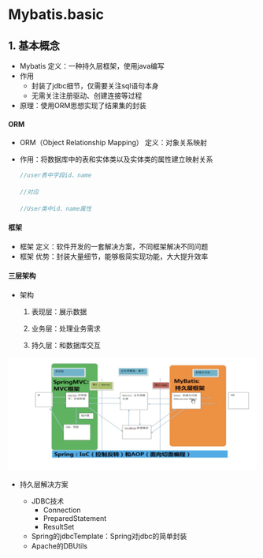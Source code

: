 # Mybatis.basic

## 1. 基本概念

- Mybatis 定义：一种持久层框架，使用java编写
- 作用
  - 封装了jdbc细节，仅需要关注sql语句本身
  - 无需关注注册驱动、创建连接等过程
- 原理：使用ORM思想实现了结果集的封装

#### ORM

- ORM（Object Relationship Mapping） 定义：对象关系映射

- 作用：将数据库中的表和实体类以及实体类的属性建立映射关系

  <!--举例-->

  ```java
  //user表中字段id、name
  
  //对应
  
  //User类中id、name属性
  ```

#### 框架

- 框架 定义：软件开发的一套解决方案，不同框架解决不同问题
- 框架 优势：封装大量细节，能够极简实现功能，大大提升效率

#### 三层架构

- 架构

  1. 表现层：展示数据

  2. 业务层：处理业务需求

  3. 持久层：和数据库交互

     <!--架构图-->

![](assets/SpringMVC.png)

- 持久层解决方案

  - JDBC技术
    - Connection
    - PreparedStatement
    - ResultSet
  - Spring的jdbcTemplate：Spring对jdbc的简单封装
  - Apache的DBUtils

  <!--以上都不是框架，因为都没有明显提升效率，jdbcTemplate和DBUtils仅仅是工具类-->